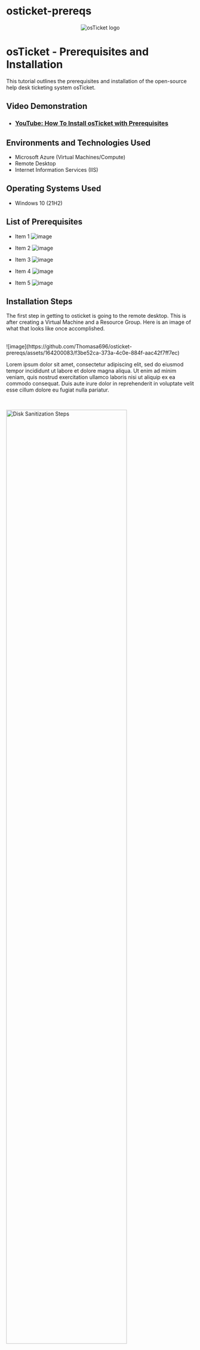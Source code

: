 # osticket-prereqs
<p align="center">
<img src="https://i.imgur.com/Clzj7Xs.png" alt="osTicket logo"/>
</p>

<h1>osTicket - Prerequisites and Installation</h1>
This tutorial outlines the prerequisites and installation of the open-source help desk ticketing system osTicket.<br />


<h2>Video Demonstration</h2>

- ### [YouTube: How To Install osTicket with Prerequisites](https://www.youtube.com)

<h2>Environments and Technologies Used</h2>

- Microsoft Azure (Virtual Machines/Compute)
- Remote Desktop
- Internet Information Services (IIS)

<h2>Operating Systems Used </h2>

- Windows 10</b> (21H2)

<h2>List of Prerequisites</h2>

- Item 1 ![image](https://github.com/Thomasa696/osticket-prereqs/assets/164200083/40f2d852-85c7-4599-9074-2cee7d5b42b5)

- Item 2  ![image](https://github.com/Thomasa696/osticket-prereqs/assets/164200083/efd4daf8-5c47-400c-bd28-84ebbea26efa)

- Item 3  ![image](https://github.com/Thomasa696/osticket-prereqs/assets/164200083/79cf44b4-93e9-41f3-82aa-81e4951732f3)

- Item 4  ![image](https://github.com/Thomasa696/osticket-prereqs/assets/164200083/30fcb566-1947-49ab-afe1-b5a7d992b0ee)

- Item 5  ![image](https://github.com/Thomasa696/osticket-prereqs/assets/164200083/b41d757f-95f5-4467-a147-3bd25345b1f7)
 

<h2>Installation Steps</h2>

<p>
<![image](https://github.com/Thomasa696/osticket-prereqs/assets/164200083/a808a524-97a1-4e31-acde-c05a450425f1)

The first step in getting to osticket is going to the remote desktop. This is after creating a Virtual Machine and a Resource Group. Here is an image of what that looks like once accomplished.
</p>
<br />![image](https://github.com/Thomasa696/osticket-prereqs/assets/164200083/f3be52ca-373a-4c0e-884f-aac42f7ff7ec)


<p>
   
</p>
<p>
Lorem ipsum dolor sit amet, consectetur adipiscing elit, sed do eiusmod tempor incididunt ut labore et dolore magna aliqua. Ut enim ad minim veniam, quis nostrud exercitation ullamco laboris nisi ut aliquip ex ea commodo consequat. Duis aute irure dolor in reprehenderit in voluptate velit esse cillum dolore eu fugiat nulla pariatur.
</p>
<br />

<p>
<img src="https://i.imgur.com/DJmEXEB.png" height="80%" width="80%" alt="Disk Sanitization Steps"/>
</p>
<p>
Lorem ipsum dolor sit amet, consectetur adipiscing elit, sed do eiusmod tempor incididunt ut labore et dolore magna aliqua. Ut enim ad minim veniam, quis nostrud exercitation ullamco laboris nisi ut aliquip ex ea commodo consequat. Duis aute irure dolor in reprehenderit in voluptate velit esse cillum dolore eu fugiat nulla pariatur.
</p>
<br />
